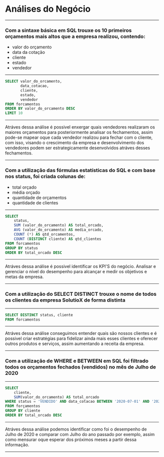 # Análises do Negócio
***
### Com a sintaxe básica em SQL trouxe os 10 primeiros  orçamentos mais altos que a empresa realizou, contendo:
- valor do orçamento
- data da cotação
- cliente
- estado
- vendedor
***
```sql
SELECT valor_do_orcamento, 
       data_cotacao, 
       cliente, 
       estado,
       vendedor
FROM forcamentos
ORDER BY valor_do_orcamento DESC
LIMIT 10
```
***
Atráves dessa análise é possivel enxergar quais vendedores realizaram os maiores orçamentos para posteriormente analisar os fechamentos, assim pode-se mapear oque cada vendedor realizou para fechar com o cliente, com isso, visando o crescimento da empresa e desenvolvimento dos vendedores podem ser estrategicamente desenvolvidos atráves desses fechamentos.
***
### Com a utilização das fórmulas estatísticas do SQL e com base nos status, foi criada colunas de:
- total orçado
- média orçado
- quantidade de orçamentos
- quantidade de clientes
***
```SQL
SELECT 
    status,
    SUM (valor_do_orcamento) AS total_orcado,
    AVG (valor_do_orcamento) AS media_orcado,
    COUNT (*) AS qtd_orcamentos,
    COUNT (DISTINCT cliente) AS qtd_clientes
FROM forcamentos
GROUP BY status
ORDER BY total_orcado DESC
```
***
Atráves dessa análise é possivel identificar os KPI'S do negócio. Analisar e gerenciar o nível do desempenho para alcançar e medir os objetivos e metas da empresa.
***
### Com a utilização do SELECT DISTINCT trouxe o nome de todos os clientes da empresa SolutioX de forma distinta
***
```sql
SELECT DISTINCT status, cliente
FROM forcamentos
```
***
Atráves dessa análise conseguimos entender quais são nossos clientes e é possivel criar estratégias para fidelizar ainda mais esses clientes e oferecer outros produtos e serviços, assim aumentando a receita da empresa.
***
### Com a utilização de WHERE e BETWEEN em SQL foi filtrado todos os orçamentos fechados (vendidos) no mês de Julho de 2020
***
```sql
SELECT 
    cliente,
    SUM(valor_do_orcamento) AS total_orcado
WHERE status = 'VENDIDO' AND data_cotacao BETWEEN '2020-07-01' AND '2020-07-31'
FROM forçamentos
GROUP BY cliente
ORDER BY total_orcado DESC
```
***
Atráves dessa análise podemos identificar como foi o desempenho de Julho de 2020 e comparar com Julho do ano passado por exemplo, assim como mensurar oque esperar dos próximos meses a partir dessa informação.
***
